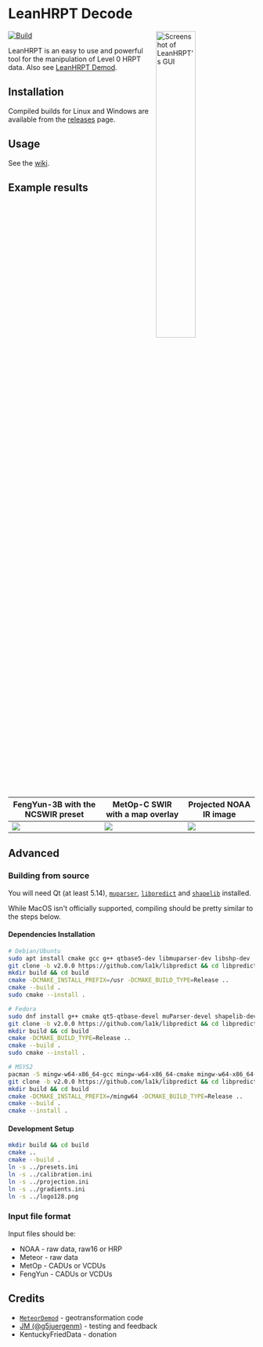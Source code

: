 # LeanHRPT Decode

<img alt="Screenshot of LeanHRPT's GUI" src="images/gui.webp" align="right" width="40%">

[![Build](https://github.com/Xerbo/LeanHRPT-Decode/actions/workflows/build.yml/badge.svg?branch=master)](https://github.com/Xerbo/LeanHRPT-Decode/actions/workflows/build.yml)

LeanHRPT is an easy to use and powerful tool for the manipulation of Level 0 HRPT data. Also see [LeanHRPT Demod](https://github.com/Xerbo/LeanHRPT-Demod).

## Installation

Compiled builds for Linux and Windows are available from the [releases](https://github.com/Xerbo/LeanHRPT-Decode/releases) page.

## Usage

See the [wiki](https://github.com/Xerbo/LeanHRPT-Decode/wiki).

## Example results

|FengYun-3B with the NCSWIR preset|MetOp-C SWIR with a map overlay|Projected NOAA IR image|
|-|-|-|
|![](images/fy.webp)|![](images/metop.webp)|![](images/ir.webp)|

## Advanced

### Building from source

You will need Qt (at least 5.14), [`muparser`](https://github.com/beltoforion/muparser), [`libpredict`](https://github.com/la1k/libpredict) and [`shapelib`](https://github.com/OSGeo/shapelib) installed.

While MacOS isn't officially supported, compiling should be pretty similar to the steps below.

#### Dependencies Installation

```sh
# Debian/Ubuntu
sudo apt install cmake gcc g++ qtbase5-dev libmuparser-dev libshp-dev
git clone -b v2.0.0 https://github.com/la1k/libpredict && cd libpredict
mkdir build && cd build
cmake -DCMAKE_INSTALL_PREFIX=/usr -DCMAKE_BUILD_TYPE=Release ..
cmake --build .
sudo cmake --install .
```

```sh
# Fedora
sudo dnf install g++ cmake qt5-qtbase-devel muParser-devel shapelib-devel
git clone -b v2.0.0 https://github.com/la1k/libpredict && cd libpredict
mkdir build && cd build
cmake -DCMAKE_BUILD_TYPE=Release ..
cmake --build .
sudo cmake --install .
```

```sh
# MSYS2
pacman -S mingw-w64-x86_64-gcc mingw-w64-x86_64-cmake mingw-w64-x86_64-qt5-base mingw-w64-x86_64-muparser mingw-w64-x86_64-shapelib mingw-w64-x86_64-ninja git
git clone -b v2.0.0 https://github.com/la1k/libpredict && cd libpredict
mkdir build && cd build
cmake -DCMAKE_INSTALL_PREFIX=/mingw64 -DCMAKE_BUILD_TYPE=Release ..
cmake --build .
cmake --install .
```

#### Development Setup

```sh
mkdir build && cd build
cmake ..
cmake --build .
ln -s ../presets.ini
ln -s ../calibration.ini
ln -s ../projection.ini
ln -s ../gradients.ini
ln -s ../logo128.png
```

### Input file format

Input files should be:

 - NOAA - raw data, raw16 or HRP
 - Meteor - raw data
 - MetOp - CADUs or VCDUs
 - FengYun - CADUs or VCDUs

## Credits

 - [`MeteorDemod`](https://github.com/Digitelektro/MeteorDemod) - geotransformation code
 - [JM (@g5juergenm)](https://twitter.com/g5juergenm) - testing and feedback
 - KentuckyFriedData - donation
